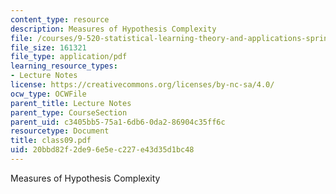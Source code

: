```yaml
---
content_type: resource
description: Measures of Hypothesis Complexity
file: /courses/9-520-statistical-learning-theory-and-applications-spring-2003/20bbd82f2de96e5ec227e43d35d1bc48_class09.pdf
file_size: 161321
file_type: application/pdf
learning_resource_types:
- Lecture Notes
license: https://creativecommons.org/licenses/by-nc-sa/4.0/
ocw_type: OCWFile
parent_title: Lecture Notes
parent_type: CourseSection
parent_uid: c3405bb5-75a1-6db6-0da2-86904c35ff6c
resourcetype: Document
title: class09.pdf
uid: 20bbd82f-2de9-6e5e-c227-e43d35d1bc48
---
```

Measures of Hypothesis Complexity